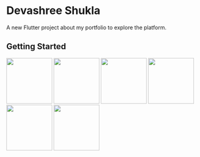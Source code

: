 # Devashree Shukla

A new Flutter project about my portfolio to explore the platform.

## Getting Started

<img src="https://github.com/devashree-shukla/portfolio-mobile-app/assets/38584944/913b527c-7794-4960-8598-82164730663d" width="120">
<img src="https://github.com/devashree-shukla/portfolio-mobile-app/assets/38584944/49dee1eb-66df-491d-8984-c17b62e16f45" width="120">
<img src="https://github.com/devashree-shukla/portfolio-mobile-app/assets/38584944/f9109c3c-6bf4-4a97-854e-7b5be226608b" width="120">
<img src="https://github.com/devashree-shukla/portfolio-mobile-app/assets/38584944/d3575e3e-dfa1-456d-8b77-bbee7f4c677a" width="120">
<img src="https://github.com/devashree-shukla/portfolio-mobile-app/assets/38584944/a7ca3015-8738-4f96-aecf-41908e9b4737" width="120">
<img src="https://github.com/devashree-shukla/portfolio-mobile-app/assets/38584944/199cf6c5-61b8-4495-88d4-4bae8b97490b" width="120">
